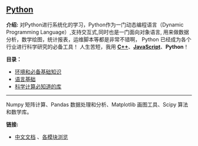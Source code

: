 ## [Python](#)
**介绍:** 对Python进行系统化的学习，Python作为一门动态编程语言（Dynamic Programming Language）,支持交互式,同时也是一门面向对象语言, 用来做数据分析，数学绘图，统计报表，运维脚本等都是非常不错啊，
Python 已经成为各个行业进行科学研究的必备工具！ 人生苦短，我用 [**C++**](https://github.com/sorise/Cxx-Learning)、[**JavaScript**](https://github.com/sorise/full-stack)、**Python**！ 

**目录：** 

- [环境和必备基础知识](./env) 
- [语言基础](./grammar)
- [科学计算必知道的库](#) 


------
Numpy 矩阵计算、Pandas 数据处理和分析、Matplotlib 画图工具、Scipy 算法和数学库。

**链接:**

- [中文文档](https://docs.python.org/zh-cn/3/) 、[各模块浏览](https://docs.python.org/zh-cn/3/library/index.html)

